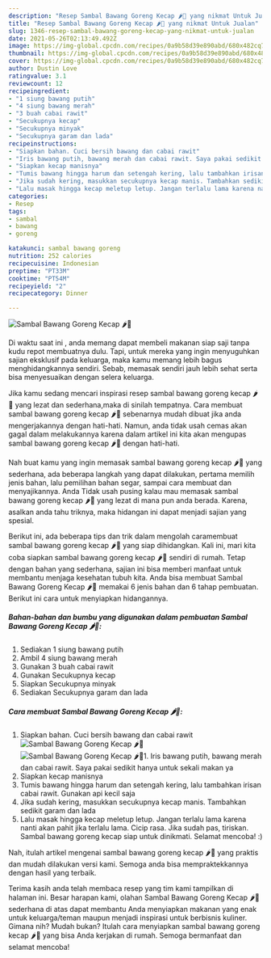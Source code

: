 ```yaml
---
description: "Resep Sambal Bawang Goreng Kecap 🌶️🌰 yang nikmat Untuk Jualan"
title: "Resep Sambal Bawang Goreng Kecap 🌶️🌰 yang nikmat Untuk Jualan"
slug: 1346-resep-sambal-bawang-goreng-kecap-yang-nikmat-untuk-jualan
date: 2021-05-26T02:13:49.492Z
image: https://img-global.cpcdn.com/recipes/0a9b58d39e890abd/680x482cq70/sambal-bawang-goreng-kecap-🌶️🌰-foto-resep-utama.jpg
thumbnail: https://img-global.cpcdn.com/recipes/0a9b58d39e890abd/680x482cq70/sambal-bawang-goreng-kecap-🌶️🌰-foto-resep-utama.jpg
cover: https://img-global.cpcdn.com/recipes/0a9b58d39e890abd/680x482cq70/sambal-bawang-goreng-kecap-🌶️🌰-foto-resep-utama.jpg
author: Dustin Love
ratingvalue: 3.1
reviewcount: 12
recipeingredient:
- "1 siung bawang putih"
- "4 siung bawang merah"
- "3 buah cabai rawit"
- "Secukupnya kecap"
- "Secukupnya minyak"
- "Secukupnya garam dan lada"
recipeinstructions:
- "Siapkan bahan. Cuci bersih bawang dan cabai rawit"
- "Iris bawang putih, bawang merah dan cabai rawit. Saya pakai sedikit hanya untuk sekali makan ya"
- "Siapkan kecap manisnya"
- "Tumis bawang hingga harum dan setengah kering, lalu tambahkan irisan cabai rawit. Gunakan api kecil saja"
- "Jika sudah kering, masukkan secukupnya kecap manis. Tambahkan sedikit garam dan lada"
- "Lalu masak hingga kecap meletup letup. Jangan terlalu lama karena nanti akan pahit jika terlalu lama. Cicip rasa. Jika sudah pas, tiriskan. Sambal bawang goreng kecap siap untuk dinikmati. Selamat mencoba! :)"
categories:
- Resep
tags:
- sambal
- bawang
- goreng

katakunci: sambal bawang goreng 
nutrition: 252 calories
recipecuisine: Indonesian
preptime: "PT33M"
cooktime: "PT54M"
recipeyield: "2"
recipecategory: Dinner

---
```



![Sambal Bawang Goreng Kecap 🌶️🌰](https://img-global.cpcdn.com/recipes/0a9b58d39e890abd/680x482cq70/sambal-bawang-goreng-kecap-🌶️🌰-foto-resep-utama.jpg)

Di waktu  saat ini , anda memang dapat membeli makanan siap saji tanpa kudu repot membuatnya dulu. Tapi, untuk mereka yang ingin menyuguhkan sajian eksklusif pada keluarga, maka kamu memang lebih bagus menghidangkannya sendiri. Sebab, memasak sendiri jauh lebih sehat serta bisa menyesuaikan dengan selera keluarga.

Jika kamu sedang mencari inspirasi resep sambal bawang goreng kecap 🌶️🌰 yang lezat dan sederhana,maka di sinilah tempatnya. Cara membuat sambal bawang goreng kecap 🌶️🌰  sebenarnya mudah dibuat jika anda mengerjakannya dengan hati-hati. Namun, anda tidak usah cemas akan gagal dalam melakukannya 
karena dalam artikel ini kita akan mengupas sambal bawang goreng kecap 🌶️🌰 dengan hati-hati.  



Nah buat kamu yang ingin memasak sambal bawang goreng kecap 🌶️🌰 yang sederhana, ada beberapa langkah yang dapat dilakukan, pertama memilih jenis bahan, lalu pemilihan bahan segar, sampai cara membuat dan menyajikannya. Anda Tidak usah pusing kalau mau memasak sambal bawang goreng kecap 🌶️🌰 yang lezat di mana pun anda berada. Karena, asalkan anda  tahu triknya, maka hidangan ini dapat menjadi sajian yang spesial.

Berikut ini, ada beberapa tips dan trik dalam mengolah caramembuat sambal bawang goreng kecap 🌶️🌰 yang siap dihidangkan. Kali ini, mari kita coba siapkan sambal bawang goreng kecap 🌶️🌰 sendiri di rumah. Tetap dengan bahan yang sederhana, sajian ini bisa memberi manfaat untuk membantu menjaga kesehatan tubuh kita. Anda bisa membuat Sambal Bawang Goreng Kecap 🌶️🌰 memakai 6 jenis bahan dan 6 tahap pembuatan. Berikut ini cara untuk menyiapkan hidangannya.

<!--inarticleads1-->

##### Bahan-bahan dan bumbu yang digunakan dalam pembuatan Sambal Bawang Goreng Kecap 🌶️🌰:

1. Sediakan 1 siung bawang putih
1. Ambil 4 siung bawang merah
1. Gunakan 3 buah cabai rawit
1. Gunakan Secukupnya kecap
1. Siapkan Secukupnya minyak
1. Sediakan Secukupnya garam dan lada




<!--inarticleads2-->

##### Cara membuat Sambal Bawang Goreng Kecap 🌶️🌰:

1. Siapkan bahan. Cuci bersih bawang dan cabai rawit
<img src="https://img-global.cpcdn.com/steps/ce11109062305704/160x128cq70/sambal-bawang-goreng-kecap-🌶️🌰-langkah-memasak-1-foto.jpg" alt="Sambal Bawang Goreng Kecap 🌶️🌰"><img src="https://img-global.cpcdn.com/steps/1cadd1f1055dd705/160x128cq70/sambal-bawang-goreng-kecap-🌶️🌰-langkah-memasak-1-foto.jpg" alt="Sambal Bawang Goreng Kecap 🌶️🌰">1. Iris bawang putih, bawang merah dan cabai rawit. Saya pakai sedikit hanya untuk sekali makan ya
1. Siapkan kecap manisnya
1. Tumis bawang hingga harum dan setengah kering, lalu tambahkan irisan cabai rawit. Gunakan api kecil saja
1. Jika sudah kering, masukkan secukupnya kecap manis. Tambahkan sedikit garam dan lada
1. Lalu masak hingga kecap meletup letup. Jangan terlalu lama karena nanti akan pahit jika terlalu lama. Cicip rasa. Jika sudah pas, tiriskan. Sambal bawang goreng kecap siap untuk dinikmati. Selamat mencoba! :)




Nah, itulah artikel mengenai  sambal bawang goreng kecap 🌶️🌰  yang praktis dan mudah dilakukan versi kami. Semoga anda bisa mempraktekkannya dengan hasil yang terbaik. 

Terima kasih anda telah membaca resep yang tim kami tampilkan di halaman ini. Besar harapan kami, olahan  Sambal Bawang Goreng Kecap 🌶️🌰 sederhana di atas dapat membantu Anda menyiapkan makanan yang enak untuk keluarga/teman maupun menjadi inspirasi untuk berbisnis kuliner. Gimana nih? Mudah bukan? Itulah cara menyiapkan sambal bawang goreng kecap 🌶️🌰 yang bisa Anda kerjakan di rumah. Semoga bermanfaat dan selamat mencoba!

